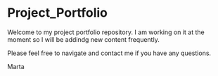 # Project_Portfolio

Welcome to my project portfolio repository. I am working on it at the moment so I will be addindg new content frequently. 

Please feel free to navigate and contact me if you have any questions. 

Marta
